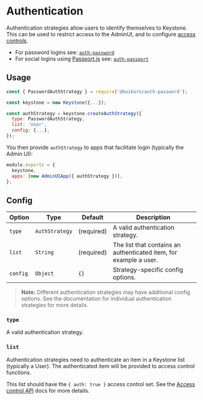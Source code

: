 <!--[meta]
section: api
title: Authentication
order: 5
[meta]-->

# Authentication

Authentication strategies allow users to identify themselves to Keystone.
This can be used to restrict access to the AdminUI, and to configure [access controls](/docs/guides/access-control.md).

- For password logins see: [`auth-password`](/packages/auth-password/README.md)
- For social logins using [Passport.js](http://www.passportjs.org/) see: [`auth-passport`](/packages/auth-passport/README.md)

## Usage

```javascript title=index.js
const { PasswordAuthStrategy } = require('@koikorn/auth-password');

const keystone = new Keystone({...});

const authStrategy = keystone.createAuthStrategy({
  type: PasswordAuthStrategy,
  list: 'User',
  config: {...},
});
```

You then provide `authStrategy` to apps that facilitate login (typically the Admin UI):

```javascript title=index.js
module.exports = {
  keystone,
  apps: [new AdminUIApp({ authStrategy })],
};
```

## Config

| Option   | Type           | Default    | Description                                                       |
| -------- | -------------- | ---------- | ----------------------------------------------------------------- |
| `type`   | `AuthStrategy` | (required) | A valid authentication strategy.                                  |
| `list`   | `String`       | (required) | The list that contains an authenticated item, for example a user. |
| `config` | `Object`       | `{}`       | Strategy-specific config options.                                 |

> **Note:** Different authentication strategies may have additional config options. See the documentation for individual authentication strategies for more details.

### `type`

A valid authentication strategy.

### `list`

Authentication strategies need to authenticate an item in a Keystone list (typically a User). The authenticated item will be provided to access control functions.

This list should have the `{ auth: true }` access control set. See the [Access control API](https://www.keystonejs.com/api/access-control) docs for more details.
